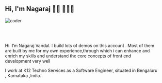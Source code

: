 ## Hi, I'm Nagaraj 👋🏼 👨🏽‍💻

![coder](https://user-images.githubusercontent.com/17054171/88716063-19d73a80-d13c-11ea-966a-2af685adc891.png)
<br />
<br />
<br />
<br />



Hi. I’m Nagaraj Vandal. I build lots of demos on this account . Most of them are built by me for my own experience,through which i can enhance and enrich my skills
and understand the core concepts of front end development very well

I work at K12 Techno Services as a Software Engineer, situated in Bengaluru , Karnataka ,India.

